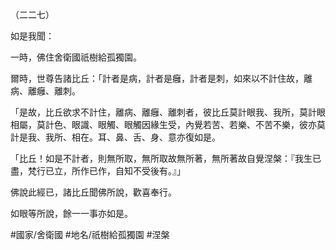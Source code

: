 （二二七）

如是我聞：

一時，佛住舍衛國祇樹給孤獨園。

爾時，世尊告諸比丘：「計者是病，計者是癰，計者是刺，如來以不計住故，離病、離癰、離刺。

「是故，比丘欲求不計住，離病、離癰、離刺者，彼比丘莫計眼我、我所，莫計眼相屬，莫計色、眼識、眼觸、眼觸因緣生受，內覺若苦、若樂、不苦不樂，彼亦莫計是我、我所、相在。耳、鼻、舌、身、意亦復如是。

「比丘！如是不計者，則無所取，無所取故無所著，無所著故自覺涅槃：『我生已盡，梵行已立，所作已作，自知不受後有。』」

佛說此經已，諸比丘聞佛所說，歡喜奉行。

如眼等所說，餘一一事亦如是。

#國家/舍衛國
#地名/祇樹給孤獨園
#涅槃
